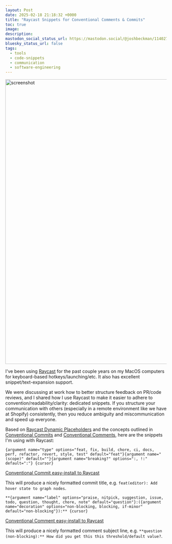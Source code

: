 ```yaml
---
layout: Post
date: 2025-02-18 21:18:32 +0000
title: "Raycast Snippets for Conventional Comments & Commits"
toc: true
image: 
description: 
mastodon_social_status_url: https://mastodon.social/@joshbeckman/114027510737905977
bluesky_status_url: false
tags:
  - tools
  - code-snippets
  - communication
  - software-engineering
---
```



<img width="886" alt="screenshot" src="https://github.com/user-attachments/assets/fb43fef1-2604-4247-a8da-60150267310e" />

I've been using [Raycast](https://www.raycast.com/) for the past couple years on my MacOS computers for keyboard-based hotkeys/launching/etc. It also has excellent snippet/text-expansion support.

We were discussing at work how to better structure feedback on PR/code reviews, and I shared how I use Raycast to make it easier to adhere to convention/readability/clarity: dedicated snippets. If you structure your communication with others (especially in a remote environment like we have at Shopify) consistently, then you reduce ambiguity and miscommunication and speed up everyone.

Based on [Raycast Dynamic Placeholders](https://manual.raycast.com/dynamic-placeholders) and the concepts outlined in [Conventional Commits](https://www.conventionalcommits.org/en/v1.0.0/) and [Conventional Comments](https://conventionalcomments.org/), here are the snippets I'm using with Raycast:

```
{argument name="type" options="feat, fix, build, chore, ci, docs, perf, refactor, revert, style, test" default="feat"}{argument name="(scope)" default=""}{argument name="breaking?" options=":, !:" default=":"} {cursor}
```

[Conventional Commit easy-install to Raycast](https://ray.so/snippets/shared?snippet=%7B%22text%22%3A%22%7Bargument%20name%3D%5C%22type%5C%22%20options%3D%5C%22feat%2C%20fix%2C%20build%2C%20chore%2C%20ci%2C%20docs%2C%20perf%2C%20refactor%2C%20revert%2C%20style%2C%20test%5C%22%20default%3D%5C%22feat%5C%22%7D%7Bargument%20name%3D%5C%22(scope)%5C%22%20default%3D%5C%22%5C%22%7D%7Bargument%20name%3D%5C%22breaking%3F%5C%22%20options%3D%5C%22%3A%2C%20!%3A%5C%22%20default%3D%5C%22%3A%5C%22%7D%20%7Bcursor%7D%22%2C%22keyword%22%3A%22%3Bcci%22%2C%22name%22%3A%22conventional%20commit%22%7D)

This will produce a nicely formatted commit title, e.g. `feat(editor): Add hover state to graph nodes`.

```
**{argument name="label" options="praise, nitpick, suggestion, issue, todo, question, thought, chore, note" default="question"}:({argument name="decoration" options="non-blocking, blocking, if-minor" default="non-blocking"}):** {cursor}
```

[Conventional Comment easy-install to Raycast](https://ray.so/snippets/shared?snippet=%7B%22name%22%3A%22conventional%20comment%22%2C%22text%22%3A%22**%7Bargument%20name%3D%5C%22label%5C%22%20options%3D%5C%22praise%2C%20nitpick%2C%20suggestion%2C%20issue%2C%20todo%2C%20question%2C%20thought%2C%20chore%2C%20note%5C%22%20default%3D%5C%22question%5C%22%7D%3A(%7Bargument%20name%3D%5C%22decoration%5C%22%20options%3D%5C%22non-blocking%2C%20blocking%2C%20if-minor%5C%22%20default%3D%5C%22non-blocking%5C%22%7D)%3A**%20%7Bcursor%7D%22%2C%22keyword%22%3A%22%3Bcco%22%7D)

This will produce a nicely formatted comment subject line, e.g. `**question (non-blocking):** How did you get this this threshold/default value?`.
